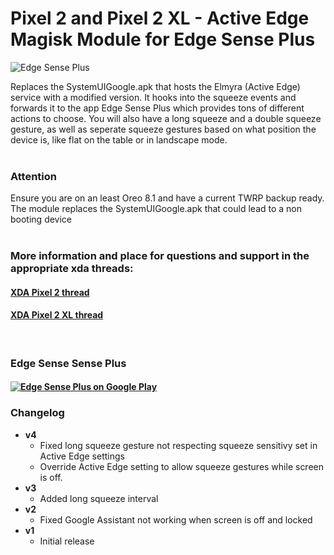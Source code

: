 # Pixel 2 and Pixel 2 XL - Active Edge Magisk Module for Edge Sense Plus

![Edge Sense Plus](https://img.xda-cdn.com/MES6opinXpBdhGjoqHaaP6YuOow=/http%3A%2F%2Fi.imgur.com%2FZscjQRD.png)

Replaces the SystemUIGoogle.apk that hosts the Elmyra (Active Edge) service with a modified version.
It hooks into the squeeze events and forwards it to the app Edge Sense Plus which provides tons of different actions to choose.
You will also have a long squeeze and a double squeeze gesture, as well as seperate squeeze gestures based on what position the device is,
like flat on the table or in landscape mode.
<br/>
<br/>

### Attention

Ensure you are on an least Oreo 8.1 and have a current TWRP backup ready.
The module replaces the SystemUIGoogle.apk that could lead to a non booting device
<br/>
<br/>

### More information and place for questions and support in the appropriate xda threads:

#### [XDA Pixel 2 thread](https://forum.xda-developers.com/pixel-2/themes/root-custom-active-edge-actions-edge-t3732368)
#### [XDA Pixel 2 XL thread](https://forum.xda-developers.com/pixel-2-xl/themes/root-custom-active-edge-actions-edge-t3732383)
<br/>

### Edge Sense Sense Plus
#### [![Edge Sense Plus on Google Play](https://img.xda-cdn.com/Quid2yAsEr-W-fb5sfKfE66Ag_w=/http%3A%2F%2Fi.imgur.com%2F9WHaPVR.png)](https://play.google.com/store/apps/details?id=eu.duong.edgesenseplus&hl=en)


### Changelog

* __v4__
  * Fixed long squeeze gesture not respecting squeeze sensitivy set in Active Edge settings
  * Override Active Edge setting to allow squeeze gestures while screen is off.
* __v3__
  * Added long squeeze interval
* __v2__
  * Fixed Google Assistant not working when screen is off and locked
* __v1__
  * Initial release
